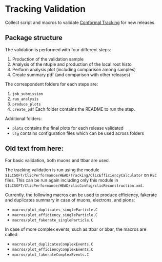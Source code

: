 # Tracking Validation

Collect script and macros to validate [Conformal Tracking](https://github.com/iLCSoft/ConformalTracking) for new releases.

## Package structure 

The validation is performed with four different steps:
1. Production of the validation sample
2. Analysis of the ntuple and production of the local root histo
3. Perform analysis plot (including comparison among samples)
4. Create summary pdf (and comparison with other releases)

The correspondent folders for each steps are:
1. `job_submission`
2. `run_analysis`
3. `produce_plots`
4. `create_pdf`
Each folder contains the README to run the step.

Additional folders:
- `plots` contains the final plots for each release validated
- `cfg` contains configuration files which can be used across folders

## Old text from here:

For basic validation, both muons and ttbar are used.

The tracking validation is run using the module `$ILCSOFT/ClicPerformance/HEAD/Tracking/ClicEfficiencyCalculator` on `REC` files.
This can be run again including only this module in `$ILCSOFT/ClicPerformance/HEAD/clicConfig/clicReconstruction.xml`.

Currently, the following macros can be used to produce efficiency, fakerate and duplicates summary in case of muons, electrons, and pions:
- `macros/plot_duplicates_singleParticle.C`
- `macros/plot_efficiency_singleParticle.C`
- `macros/plot_fakerate_singleParticle.C`

In case of more complex events, such as ttbar or bbar, the macros are called:
- `macros/plot_duplicatesComplexEvents.C`
- `macros/plot_efficiencyComplexEvents.C`
- `macros/plot_fakerateComplexEvents.C`


